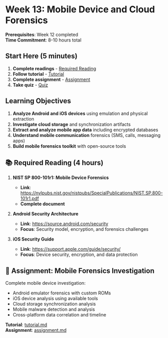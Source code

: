 # Week 13: Mobile Device and Cloud Forensics

**Prerequisites**: Week 12 completed  
**Time Commitment**: 8-10 hours total  

## Start Here (5 minutes)

1. **Complete readings** - [Required Reading](#required-reading) 
2. **Follow tutorial** - [Tutorial](tutorial.md)
3. **Complete assignment** - [Assignment](assignment.md) 
4. **Take quiz** - [Quiz](quiz.md)

## Learning Objectives

1. **Analyze Android and iOS devices** using emulation and physical extraction
2. **Investigate cloud storage** and synchronization artifacts
3. **Extract and analyze mobile app data** including encrypted databases
4. **Understand mobile communication** forensics (SMS, calls, messaging apps)
5. **Build mobile forensics toolkit** with open-source tools

## 📚 Required Reading (4 hours)

1. **NIST SP 800-101r1: Mobile Device Forensics**
   - **Link**: https://nvlpubs.nist.gov/nistpubs/SpecialPublications/NIST.SP.800-101r1.pdf
   - **Complete document**

2. **Android Security Architecture**
   - **Link**: https://source.android.com/security
   - **Focus**: Security model, encryption, and forensics challenges

3. **iOS Security Guide**
   - **Link**: https://support.apple.com/guide/security/
   - **Focus**: Device security, encryption, and data protection

## 🎯 Assignment: Mobile Forensics Investigation

Complete mobile device investigation:
- Android emulator forensics with custom ROMs
- iOS device analysis using available tools
- Cloud storage synchronization analysis
- Mobile malware detection and analysis
- Cross-platform data correlation and timeline

**Tutorial**: [tutorial.md](tutorial.md)  
**Assignment**: [assignment.md](assignment.md)